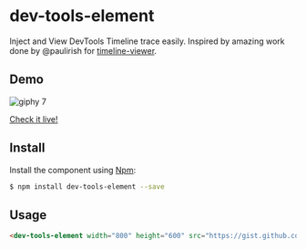 # dev-tools-element

Inject and View DevTools Timeline trace easily.
Inspired by amazing work done by @paulirish for [timeline-viewer](https://github.com/ChromeDevTools/timeline-viewer).

## Demo

![giphy 7](https://user-images.githubusercontent.com/6231516/32519349-1f357e1a-c415-11e7-8414-468a14f1e8ee.gif)

[Check it live!](https://denar90.github.io/dev-tools-element/demo/)

## Install

Install the component using [Npm](https://www.npmjs.com/):

```sh
$ npm install dev-tools-element --save
```

## Usage

```html
<dev-tools-element width="800" height="600" src="https://gist.github.com/paulirish/f83d30384954937dc3a1fae970a4ae52/raw/b25b27741c652d3091a316dfd8b58bf72f14aa74/twitch.json"></dev-tools-element>
```

